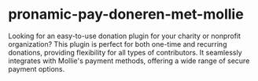 # pronamic-pay-doneren-met-mollie
Looking for an easy-to-use donation plugin for your charity or nonprofit organization? This plugin is perfect for both one-time and recurring donations, providing flexibility for all types of contributors. It seamlessly integrates with Mollie's payment methods, offering a wide range of secure payment options.
